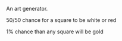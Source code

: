 An art generator.

50/50 chance for a square to be white or red

1% chance than any square will be gold